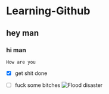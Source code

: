 # Learning-Github
## hey man
### hi man
``How are you``
- [x] get shit done
- [ ] fuck some bitches
![Flood disaster](https://www.google.com/imgres?q=flood%20disaster&imgurl=https%3A%2F%2Ficdo.org%2Ffiles%2Ffloods.jpg&imgrefurl=https%3A%2F%2Ficdo.org%2Fabout-icdo%2Fdisasters%2Ffloods.html&docid=Qp4aR3pIMqwRPM&tbnid=JzWbIRxngmYjFM&vet=12ahUKEwiG377Ty52IAxXlVvEDHe3MCHcQM3oFCIUBEAA..i&w=852&h=480&hcb=2&ved=2ahUKEwiG377Ty52IAxXlVvEDHe3MCHcQM3oFCIUBEAA)


